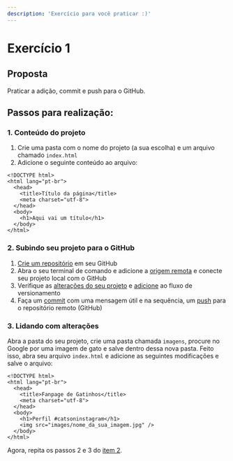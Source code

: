 ```yaml
---
description: 'Exercício para você praticar :)'
---
```


# Exercício 1

## Proposta

Praticar a adição, commit e push para o GitHub.

## Passos para realização:

### 1. Conteúdo do projeto

1. Crie uma pasta com o nome do projeto \(a sua escolha\) e um arquivo chamado `index.html`
2. Adicione o seguinte conteúdo ao arquivo:

```markup
<!DOCTYPE html>
<html lang="pt-br">
  <head>
    <title>Título da página</title>
    <meta charset="utf-8">
  </head>
  <body>
    <h1>Aqui vai um título</h1>
  </body>
</html>
```

### 2. Subindo seu projeto para o GitHub

1. [Crie um repositório](../git-e-github/setup.md) em seu GitHub
2. Abra o seu terminal de comando e adicione a [origem remota](../ciclo-de-vida-basico/criando-um-repositorio.md) e conecte seu projeto local com o GitHub
3. Verifique as [alterações do seu projeto](../ciclo-de-vida-basico/comandos-mais-utilizados.md#git-status) e [adicione](../ciclo-de-vida-basico/comandos-mais-utilizados.md#git-add) ao fluxo de versionamento
4. Faça um [commit](../ciclo-de-vida-basico/comandos-mais-utilizados.md#git-commit) com uma mensagem útil e na sequência, um [push](../ciclo-de-vida-basico/comandos-mais-utilizados.md#git-push) para o repositório remoto \(GitHub\)

### 3. Lidando com alterações

Abra a pasta do seu projeto, crie uma pasta chamada `imagens`, procure no Google por uma imagem de gato e salve dentro dessa nova pasta. Feito isso, abra seu arquivo `index.html` e adicione as seguintes modificações e salve o arquivo:

```markup
<!DOCTYPE html>
<html lang="pt-br">
  <head>
    <title>Fanpage de Gatinhos</title>
    <meta charset="utf-8">
  </head>
  <body>
    <h1>Perfil #catsoninstagram</h1>
    <img src="images/nome_da_sua_imagem.jpg" />
  </body>
</html>
```

Agora, repita os passos 2 e 3 do [item 2](exercicio-1.md#2-subindo-seu-projeto-para-o-github).  


